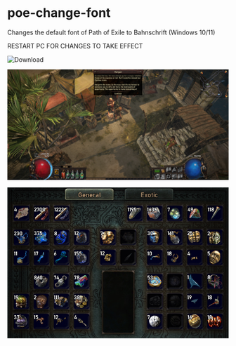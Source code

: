 # poe-change-font
Changes the default font of Path of Exile to Bahnschrift (Windows 10/11)

RESTART PC FOR CHANGES TO TAKE EFFECT

![Download](https://github.com/alfeeqt/poe-change-font/releases/)

![Screenshot 1](https://github.com/alfeeqt/poe-change-font/blob/main/Screenshot%201.jpg)

![Screenshot 2](https://github.com/alfeeqt/poe-change-font/blob/main/Screenshot%202.jpg)
